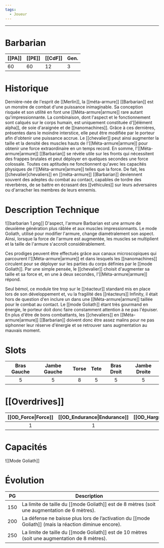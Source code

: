 ```yaml
---
tags:
  - Joueur
---
```


___
# Barbarian

| [[PA]] | [[PE]] | [[CdF]] | Gen. |
| ------ | ------ | ------- | ---- |
| 60     | 60     | 12      | 3    |
# Historique
Dernière-née de l'esprit de [[Merlin]], la [[méta-armure]] [[Barbarian]] est un monstre de combat d'une puissance inimaginable. Sa conception risquée et son utilité en font une [[Méta-armure|armure]] rare autant qu'impressionnante. La combinaison, dont l'aspect et le fonctionnement sont calqués sur le corps humain, est uniquement constituée d'[[élément alpha]], de soie d'araignée et de [[nanomachines]]. Grâce à ces dernières, présentes dans le moindre interstice, elle peut être modifiée par le porteur afin d'obtenir une puissance accrue. Le [[chevalier]] peut ainsi augmenter la taille et la densité des muscles hauts de l'[[Méta-armure|armure]] pour obtenir une force extraordinaire en un temps record. En somme, l'[[Méta-armure|armure]] [[Barbarian]] se révèle utile sur les fronts qui nécessitent des frappes brutales et peut déployer en quelques secondes une force colossale. Toutes ces aptitudes ne fonctionnent qu'avec les capacités physiques de l'[[Méta-armure|armure]] telles que la force. De fait, les [[chevalier|chevaliers]] en [[méta-armure]] [[Barbarian]] deviennent souvent des adeptes du combat au contact, capables de tordre des réverbères, de se battre en écrasant des [[véhicules]] sur leurs adversaires ou d'arracher les membres de leurs ennemis.
# Description Technique
![[barbarian 1.png]]
D'aspect, l'armure Barbarian est une armure de deuxième génération plus râblée et aux muscles impressionnants. Le mode Goliath, utilisé pour modifier l'armure, change diamétralement son aspect. Ainsi, lorsque la force de l'armure est augmentée, les muscles se multiplient et la taille de l'armure s'accroît considérablement.

Ces prodiges peuvent être effectués grâce aux canaux microscopiques qui parcourent l'[[Méta-armure|armure]] et dans lesquels les [[nanomachines]] circulent pour se déployer sur les parties du corps définies par le [[mode Goliath]]. Par une simple pensée, le [[chevalier]] choisit d'augmenter sa taille et sa force et, en une à deux secondes, l'[[Méta-armure|armure]] répond.

Seul bémol, ce module tire trop sur le [[réacteur]] standard mis en place lors de son développement et, vu la fragilité des [[réacteurs]] Infinity, il était hors de question d'en inclure un dans une [[Méta-armure|armure]] taillée pour le combat au contact. Le [[mode Goliath]] étant très gourmand en énergie, le porteur doit donc faire constamment attention à ne pas l'épuiser. En plus d'être de bons combattants, les [[chevaliers]] en [[Méta-armure|armure]] [[Barbarian]] doivent donc être assez malins pour ne pas siphonner leur réserve d'énergie et se retrouver sans augmentation au mauvais moment.

# Slots

| Bras Gauche | Jambe Gauche | Torse | Tete | Bras Droit | Jambe Droite |
| :---------: | :----------: | :---: | :--: | :--------: | :----------: |
|      5      |      5       |   8   |  5   |     5      |      5       |
# [[Overdrives]]

| [[OD_Force\|Force]] | [[OD_Endurance\|Endurance]] | [[OD_Hargne\|Hargne]] | [[OD_Combat\|Combat]] |
| :-----------------: | :-------------------------: | :-------------------: | :-------------------: |
|          1          |              1              |           1           |           1           |

# Capacités
![[Mode Goliath]]

# Évolution

| PG  | Description                                                                                           |
| :-: | ----------------------------------------------------------------------------------------------------- |
| 150 | La limite de taille du [[mode Goliath]] est de 8 mètres (soit une augmentation de 6 mètres).          |
| 200 | La défense ne baisse plus lors de l’activation du [[mode Goliath]] (mais la réaction diminue encore). |
| 250 | La limite de taille du [[mode Goliath]] est de 10 mètres (soit une augmentation de 8 mètres).         |
